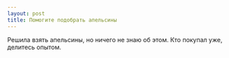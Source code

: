 ```yaml
---
layout: post 
title: Помогите подобрать апельсины 
--- 
```

Решила взять апельсины, но ничего не знаю об этом. Кто покупал уже, делитесь опытом.